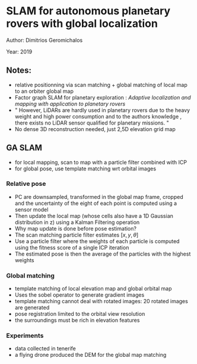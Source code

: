 # SLAM for autonomous planetary rovers with global localization

Author: Dimitrios Geromichalos

Year: 2019

Notes:
---
* relative positionning via scan matching + global matching of local map to an orbiter global map
* Factor graph SLAM for planetary exploration : *Adaptive localization and mapping with application to planetary rovers*
* " However, LiDARs are hardly used in planetary rovers due to the heavy weight and high power consumption and to the authors knowledge , there exists no LiDAR sensor qualified for planetary missions. "
* No dense 3D reconstruction needed, just 2,5D elevation grid map

## GA SLAM

* for local mapping, scan to map with a particle filter combined with ICP
* for global pose, use template matching wrt orbital images

### Relative pose 
* PC are downsampled, transformed in the global map frame, cropped and the uncertainty of the eight of each point is computed using a sensor model
* Then update the local map (whose cells also have a 1D Gaussian distribution in z) using a Kalman Filtering operation
* Why map update is done before pose estimation?
* The scan matching particle filter estimates $[x, y,  \theta]$
* Use a particle filter where the weights of each particle is computed using the fitness score of a single ICP iteration
* The estimated pose is then the average of the particles with the highest weights

### Global matching
* template matching of local elevation map and global orbital map
* Uses the sobel operator to generate gradient images
* template matching cannot deal with rotated images: 20 rotated images are generated
* pose registration limited to the orbital view resolution
* the surroundings must be rich in elevation features

### Experiments
* data collected in tenerife
* a flying drone produced the DEM for the global map matching


